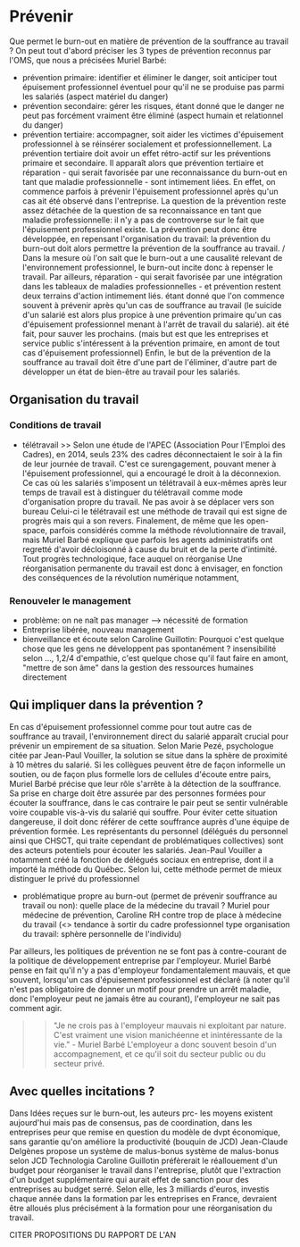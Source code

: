 # Prévenir

Que permet le burn-out en matière de prévention de la souffrance au travail ? 
On peut tout d'abord préciser les 3 types de prévention reconnus par l'OMS, que nous a précisées Muriel Barbé:
- prévention primaire: identifier et éliminer le danger, soit anticiper tout épuisement professionnel éventuel pour qu'il ne se produise pas parmi les salariés (aspect matériel du danger)
- prévention secondaire: gérer les risques, étant donné que le danger ne peut pas forcément vraiment être éliminé (aspect humain et relationnel du danger)
- prévention tertiaire: accompagner, soit aider les victimes d'épuisement professionnel à se réinsérer socialement et professionnellement. La prévention tertiaire doit avoir un effet rétro-actif sur les préventions primaire et secondaire.
Il apparaît alors que prévention tertiaire et réparation - qui serait favorisée par une reconnaissance du burn-out en tant que maladie professionnelle - sont intimement liées. En effet, on commence parfois à prévenir l'épuisement professionnel après qu'un cas ait été observé dans l'entreprise. 
La question de la prévention reste assez détachée de la question de sa reconnaissance en tant que maladie professionnelle: il n'y a pas de controverse sur le fait que l'épuisement professionnel existe. La prévention peut donc être développée, en repensant l'organisation du travail: la prévention du burn-out doit alors permettre la prévention de la souffrance au travail. / Dans la mesure où l'on sait que le burn-out a une causalité relevant de l'environnement professionnel, le burn-out incite donc à repenser le travail. 
Par ailleurs, réparation - qui serait favorisée par une intégration dans les tableaux de maladies professionnelles - et prévention restent deux terrains d'action intimement liés. étant donné que l'on commence souvent à prévenir après qu'un cas de souffrance au travail (le suicide d'un salarié est alors plus propice à une prévention primaire qu'un cas d'épuisement professionnel menant à l'arrêt de travail du salarié). ait été fait, pour sauver les prochains. (mais but est que les entreprises et service public s'intéressent à la prévention primaire, en amont de tout cas d'épuisement professionnel)
Enfin, le but de la prévention de la souffrance au travail doit être d'une part de l'éliminer, d'autre part de développer un état de bien-être au travail pour les salariés. 


## Organisation du travail 

### Conditions de travail
- télétravail >> Selon une étude de l'APEC (Association Pour l'Emploi des Cadres), en 2014, seuls 23% des cadres déconnectaient le soir à la fin de leur journée de travail. C'est ce surengagement, pouvant mener à l'épuisement professionnel, qui a encouragé le droit à la déconnexion. 
Ce cas où les salariés s'imposent un télétravail à eux-mêmes après leur temps de travail est à distinguer du télétravail comme mode d'organisation propre du travail. Ne pas avoir à se déplacer vers son bureau Celui-ci le télétravail est une méthode de travail qui est signe de progrès mais qui a son revers. Finalement, de même que les open-space, parfois considérés comme la méthode révolutionnaire de travail, mais Muriel Barbé explique que parfois les agents administratifs ont regretté d'avoir décloisonné à cause du bruit et de la perte d'intimité. Tout progrès technologique, face auquel on réorganise Une réorganisation permanente du travail est donc à envisager, en fonction des conséquences de la révolution numérique notamment, 

### Renouveler le management 
- problème: on ne naît pas manager --> nécessité de formation
- Entreprise libérée, nouveau management 
- bienveillance et écoute selon Caroline Guillotin: Pourquoi c'est quelque chose que les gens ne développent pas spontanément ? insensibilité selon ..., 1,2/4 d'empathie, c'est quelque chose qu'il faut faire en amont, "mettre de son âme" dans la gestion des ressources humaines directement 

## Qui impliquer dans la prévention ? 
En cas d'épuisement professionnel comme pour tout autre cas de souffrance au travail, l'environnement direct du salarié apparaît crucial pour prévenir un empirement de sa situation. Selon Marie Pezé, psychologue citée par Jean-Paul Vouiller, la solution se situe dans la sphère de proximité à 10 mètres du salarié. Si les collègues peuvent être de façon informelle un soutien, ou de façon plus formelle lors de cellules d'écoute entre pairs, Muriel Barbé précise que leur rôle s'arrête à la détection de la souffrance. Sa prise en charge doit être assurée par des personnes formées pour écouter la souffrance, dans le cas contraire le pair peut se sentir vulnérable voire coupable vis-à-vis du salarié qui souffre. Pour éviter cette situation dangereuse, il doit donc référer de cette souffrance auprès d'une équipe de prévention formée. 
Les représentants du personnel (délégués du personnel ainsi que CHSCT, qui traite cependant de problématiques collectives) sont des acteurs potentiels pour écouter les salariés. Jean-Paul Vouiller a notamment créé la fonction de délégués sociaux en entreprise, dont il a importé la méthode du Québec. Selon lui, cette méthode permet de mieux distinguer le privé du professionnel 

- problématique propre au burn-out (permet de prévenir souffrance au travail ou non): quelle place de la médecine du travail ? Muriel pour médecine de prévention, Caroline RH contre trop de place à médecine du travail (<> tendance à sortir du cadre professionnel type organisation du travail: sphère personnelle de l'individu)

Par ailleurs, les politiques de prévention ne se font pas à contre-courant de la politique de développement entreprise par l'employeur. Muriel Barbé pense en fait qu'il n'y a pas d'employeur fondamentalement mauvais, et que souvent, lorsqu'un cas d'épuisement professionnel est déclaré (à noter qu'il n'est pas obligatoire de donner un motif pour prendre un arrêt maladie, donc l'employeur peut ne jamais être au courant), l'employeur ne sait pas comment agir. 
>> "Je ne crois pas à l'employeur mauvais ni exploitant par nature. C'est vraiment une vision manichéenne et inintéressante de la vie." - Muriel Barbé
L'employeur a donc souvent besoin d'un accompagnement, et ce qu'il soit du secteur public ou du secteur privé. 

## Avec quelles incitations ?
Dans Idées reçues sur le burn-out, les auteurs prc- les moyens existent aujourd'hui mais pas de consensus, pas de coordination, dans les entreprises peur que remise en question du modèle de dvpt économique, sans garantie qu'on améliore la productivité (bouquin de JCD)
Jean-Claude Delgènes propose un système de malus-bonus  système de malus-bonus selon JCD Technologia Caroline Guillotin préfèrerait le réallouement d'un budget pour réorganiser le travail dans l'entreprise, plutôt que l'extraction d'un budget supplémentaire qui aurait effet de sanction pour des entreprises au budget serré. Selon elle, les 3 milliards d'euros, investis chaque année dans la formation par les entreprises en France, devraient être alloués plus précisément à la formation pour une réorganisation du travail. 


CITER PROPOSITIONS DU RAPPORT DE L'AN


